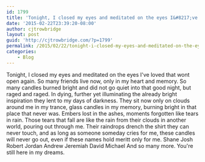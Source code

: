 ```yaml
---
id: 1799
title: 'Tonight, I closed my eyes and meditated on the eyes I&#8217;ve loved that wont open again'
date: '2015-02-22T23:39:20-08:00'
author: cjtrowbridge
layout: post
guid: 'http://cjtrowbridge.com/?p=1799'
permalink: /2015/02/22/tonight-i-closed-my-eyes-and-meditated-on-the-eyes-ive-loved-that-wont-open-again/
categories:
    - Blog
---
```


Tonight, I closed my eyes and meditated on the eyes I've loved that wont open again. So many friends live now, only in my heart and memory. So many candles burned bright and did not go quiet into that good night, but raged and raged. In dying, further yet illuminating the already bright inspiration they lent to my days of darkness. They sit now only on clouds around me in my trance, glass candles in my memory, burning bright in that place that never was. Embers lost in the ashes, moments forgotten like tears in rain. Those tears that fall are like the rain from their clouds in another world, pouring out through me. Their raindrops drench the shirt they can never touch, and as long as someone someday cries for me, these candles will never go out, even if these names hold meritt only for me. Shane Josh Robert Jordan Andrew Jeremiah David Michael And so many more. You're still here in my dreams.